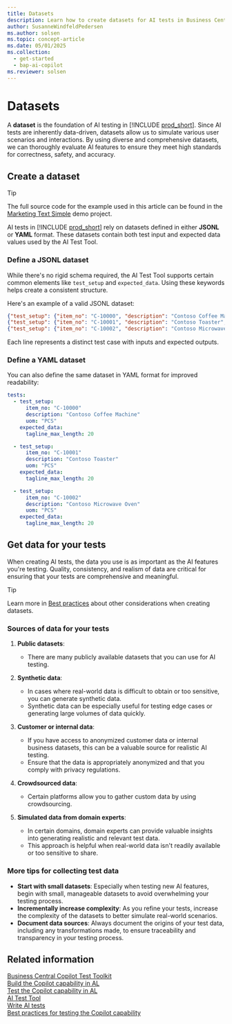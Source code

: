 ```yaml
---
title: Datasets
description: Learn how to create datasets for AI tests in Business Central.
author: SusanneWindfeldPedersen
ms.author: solsen
ms.topic: concept-article
ms.date: 05/01/2025
ms.collection:
  - get-started
  - bap-ai-copilot
ms.reviewer: solsen
---
```


# Datasets

A **dataset** is the foundation of AI testing in [!INCLUDE [prod_short](includes/prod_short.md)]. Since AI tests are inherently data-driven, datasets allow us to simulate various user scenarios and interactions. By using diverse and comprehensive datasets, we can thoroughly evaluate AI features to ensure they meet high standards for correctness, safety, and accuracy.

## Create a dataset

> [!TIP]
> The full source code for the example used in this article can be found in the [Marketing Text Simple](ai-test-copilot-testtool.md) demo project.

AI tests in [!INCLUDE [prod_short](includes/prod_short.md)] rely on datasets defined in either **JSONL** or **YAML** format. These datasets contain both test input and expected data values used by the AI Test Tool.

### Define a JSONL dataset

While there's no rigid schema required, the AI Test Tool supports certain common elements like `test_setup` and `expected_data`. Using these keywords helps create a consistent structure.

Here's an example of a valid JSONL dataset:

```json
{"test_setup": {"item_no": "C-10000", "description": "Contoso Coffee Machine", "uom": "PCS"}, "expected_data": {"tagline_max_length": 20}}
{"test_setup": {"item_no": "C-10001", "description": "Contoso Toaster", "uom": "PCS"}, "expected_data": {"tagline_max_length": 20}}
{"test_setup": {"item_no": "C-10002", "description": "Contoso Microwave Oven", "uom": "PCS"}, "expected_data": {"tagline_max_length": 20}}
```

Each line represents a distinct test case with inputs and expected outputs.

### Define a YAML dataset

You can also define the same dataset in YAML format for improved readability:

```yaml
tests:
  - test_setup:
      item_no: "C-10000"
      description: "Contoso Coffee Machine"
      uom: "PCS"
    expected_data:
      tagline_max_length: 20

  - test_setup:
      item_no: "C-10001"
      description: "Contoso Toaster"
      uom: "PCS"
    expected_data:
      tagline_max_length: 20

  - test_setup:
      item_no: "C-10002"
      description: "Contoso Microwave Oven"
      uom: "PCS"
    expected_data:
      tagline_max_length: 20
```

## Get data for your tests

When creating AI tests, the data you use is as important as the AI features you're testing. Quality, consistency, and realism of data are critical for ensuring that your tests are comprehensive and meaningful.

> [!TIP]
> Learn more in [Best practices](ai-test-copilot-bestpractices.md) about other considerations when creating datasets.

### Sources of data for your tests

1. **Public datasets**:
   - There are many publicly available datasets that you can use for AI testing.

2. **Synthetic data**:
   - In cases where real-world data is difficult to obtain or too sensitive, you can generate synthetic data. 
   - Synthetic data can be especially useful for testing edge cases or generating large volumes of data quickly.

3. **Customer or internal data**:
   - If you have access to anonymized customer data or internal business datasets, this can be a valuable source for realistic AI testing.
   - Ensure that the data is appropriately anonymized and that you comply with privacy regulations.

4. **Crowdsourced data**:
   - Certain platforms allow you to gather custom data by using crowdsourcing. 

5. **Simulated data from domain experts**:
   - In certain domains, domain experts can provide valuable insights into generating realistic and relevant test data.
   - This approach is helpful when real-world data isn't readily available or too sensitive to share.

### More tips for collecting test data

- **Start with small datasets**: Especially when testing new AI features, begin with small, manageable datasets to avoid overwhelming your testing process.
- **Incrementally increase complexity**: As you refine your tests, increase the complexity of the datasets to better simulate real-world scenarios.
- **Document data sources**: Always document the origins of your test data, including any transformations made, to ensure traceability and transparency in your testing process.

## Related information

[Business Central Copilot Test Toolkit](https://github.com/microsoft/BCApps/blob/main/src/Tools/AI%20Test%20Toolkit/README.md)  
[Build the Copilot capability in AL](ai-build-capability-in-al.md)  
[Test the Copilot capability in AL](ai-test-copilot.md)  
[AI Test Tool](ai-test-copilot-testtool.md)  
[Write AI tests](ai-test-copilot-ai-tests.md)  
[Best practices for testing the Copilot capability](ai-test-copilot-bestpractices.md)  
